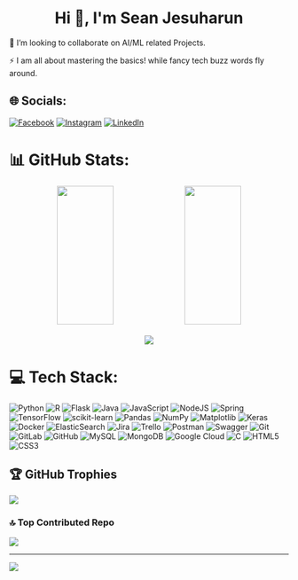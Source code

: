 <h1 align="center">Hi 👋, I'm Sean Jesuharun</h1>

<!--- # 💫 About Me:  --->
<!---🔭 I’m currently working on<br> ---> 
👯 I’m looking to collaborate on AI/ML related Projects.<br>
<!---🤝 I’m looking for help with<br> --->
<!---🌱 I’m currently learning<br> --->
<!---💬 Ask me about<br> --->
⚡ I am all about mastering the basics! while fancy tech buzz words fly around.

## 🌐 Socials:
[![Facebook](https://img.shields.io/badge/Facebook-%231877F2.svg?logo=Facebook&logoColor=white)](https://facebook.com/SeanJesuharun) [![Instagram](https://img.shields.io/badge/Instagram-%23E4405F.svg?logo=Instagram&logoColor=white)](https://instagram.com/sean_jesuharun) [![LinkedIn](https://img.shields.io/badge/LinkedIn-%230077B5.svg?logo=linkedin&logoColor=white)](https://linkedin.com/in/sean-jesuharun) 

# 📊 GitHub Stats:
<div align="center">
  <img width="45%" height="250px"src="https://github-readme-stats.vercel.app/api?username=sean-jesuharun&theme=dark&hide_border=true&include_all_commits=true&count_private=true" />
  <img width="45%" height="250px" src="https://github-readme-streak-stats.herokuapp.com/?user=sean-jesuharun&theme=dark&hide_border=true" />
</div>

<br/>

<div align="center">
  <img src="https://github-readme-stats.vercel.app/api/top-langs/?username=sean-jesuharun&theme=dark&hide_border=true&include_all_commits=true&count_private=true&layout=compact" />
</div>


# 💻 Tech Stack:
![Python](https://img.shields.io/badge/python-3670A0?style=plastic&logo=python&logoColor=ffdd54) ![R](https://img.shields.io/badge/r-%23276DC3.svg?style=plastic&logo=r&logoColor=white) ![Flask](https://img.shields.io/badge/flask-%23000.svg?style=plastic&logo=flask&logoColor=white) ![Java](https://img.shields.io/badge/java-%23ED8B00.svg?style=plastic&logo=openjdk&logoColor=white) ![JavaScript](https://img.shields.io/badge/javascript-%23323330.svg?style=plastic&logo=javascript&logoColor=%23F7DF1E) ![NodeJS](https://img.shields.io/badge/node.js-6DA55F?style=plastic&logo=node.js&logoColor=white) ![Spring](https://img.shields.io/badge/spring-%236DB33F.svg?style=plastic&logo=spring&logoColor=white) ![TensorFlow](https://img.shields.io/badge/TensorFlow-%23FF6F00.svg?style=plastic&logo=TensorFlow&logoColor=white) ![scikit-learn](https://img.shields.io/badge/scikit--learn-%23F7931E.svg?style=plastic&logo=scikit-learn&logoColor=white) ![Pandas](https://img.shields.io/badge/pandas-%23150458.svg?style=plastic&logo=pandas&logoColor=white) ![NumPy](https://img.shields.io/badge/numpy-%23013243.svg?style=plastic&logo=numpy&logoColor=white) ![Matplotlib](https://img.shields.io/badge/Matplotlib-%23ffffff.svg?style=plastic&logo=Matplotlib&logoColor=black) ![Keras](https://img.shields.io/badge/Keras-%23D00000.svg?style=plastic&logo=Keras&logoColor=white) ![Docker](https://img.shields.io/badge/docker-%230db7ed.svg?style=plastic&logo=docker&logoColor=white) ![ElasticSearch](https://img.shields.io/badge/-ElasticSearch-005571?style=plastic&logo=elasticsearch) ![Jira](https://img.shields.io/badge/jira-%230A0FFF.svg?style=plastic&logo=jira&logoColor=white) ![Trello](https://img.shields.io/badge/Trello-%23026AA7.svg?style=plastic&logo=Trello&logoColor=white) ![Postman](https://img.shields.io/badge/Postman-FF6C37?style=plastic&logo=postman&logoColor=white) ![Swagger](https://img.shields.io/badge/-Swagger-%23Clojure?style=plastic&logo=swagger&logoColor=white) ![Git](https://img.shields.io/badge/git-%23F05033.svg?style=plastic&logo=git&logoColor=white) ![GitLab](https://img.shields.io/badge/gitlab-%23181717.svg?style=plastic&logo=gitlab&logoColor=white) ![GitHub](https://img.shields.io/badge/github-%23121011.svg?style=plastic&logo=github&logoColor=white) ![MySQL](https://img.shields.io/badge/mysql-4479A1.svg?style=plastic&logo=mysql&logoColor=white) ![MongoDB](https://img.shields.io/badge/MongoDB-%234ea94b.svg?style=plastic&logo=mongodb&logoColor=white) ![Google Cloud](https://img.shields.io/badge/GoogleCloud-%234285F4.svg?style=plastic&logo=google-cloud&logoColor=white) ![C](https://img.shields.io/badge/c-%2300599C.svg?style=plastic&logo=c&logoColor=white) ![HTML5](https://img.shields.io/badge/html5-%23E34F26.svg?style=plastic&logo=html5&logoColor=white) ![CSS3](https://img.shields.io/badge/css3-%231572B6.svg?style=plastic&logo=css3&logoColor=white)

## 🏆 GitHub Trophies
![](https://github-profile-trophy.vercel.app/?username=sean-jesuharun&theme=dark&no-frame=true&no-bg=false&margin-w=4)

### 🔝 Top Contributed Repo
![](https://github-contributor-stats.vercel.app/api?username=sean-jesuharun&limit=5&theme=dark&combine_all_yearly_contributions=true)

---
[![](https://visitcount.itsvg.in/api?id=sean-jesuharun&icon=6&color=0)](https://visitcount.itsvg.in)

<!-- Proudly created with GPRM ( https://gprm.itsvg.in ) -->
